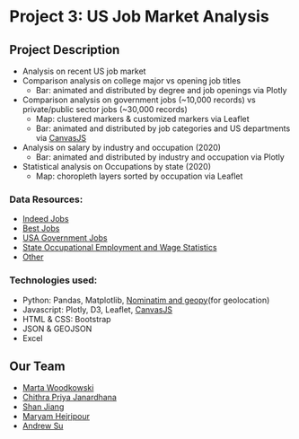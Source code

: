 # Project 3: US Job Market Analysis

## Project Description
* Analysis on recent US job market
* Comparison analysis on college major vs opening job titles
   * Bar: animated and distributed by degree and job openings via Plotly
* Comparison analysis on government jobs (~10,000 records) vs private/public sector jobs (~30,000 records)
   * Map: clustered markers & customized markers via Leaflet
   * Bar: animated and distributed by job categories and US departments via [CanvasJS](https://canvasjs.com/javascript-charts/animated-chart/)
* Analysis on salary by industry and occupation (2020)
   * Bar: animated and distributed by industry and occupation via Plotly
* Statistical analysis on Occupations by state (2020)
   * Map: choropleth layers sorted by occupation via Leaflet

### Data Resources:

* [Indeed Jobs](https://www.kaggle.com/promptcloud/indeed-usa-job-listing/code)
* [Best Jobs](https://www.kaggle.com/susant4learning/bestjobsin2021)
* [USA Government Jobs](https://github.com/marcdacosta/usajobs-scrape)
* [State Occupational Employment and Wage Statistics](https://www.bls.gov/oes/2020/may/oes_ca.htm)
* [Other](https://github.com/mriganv/Project-3/tree/main/MAIN/static/resources)

### Technologies used:

* Python: Pandas, Matplotlib, [Nominatim and geopy](https://medium.com/analytics-vidhya/how-to-generate-lat-and-long-coordinates-of-city-without-using-apis-25ebabcaf1d5)(for geolocation)
* Javascript: Plotly, D3, Leaflet, [CanvasJS](https://canvasjs.com/javascript-charts/animated-chart/)
* HTML & CSS: Bootstrap
* JSON & GEOJSON
* Excel



## Our Team

* [Marta Woodkowski](https://github.com/MartaWoodkowski)
* [Chithra Priya Janardhana](https://github.com/mriganv)
* [Shan Jiang](https://github.com/FrankJiang1208)
* [Maryam Hejripour](https://github.com/mforoohi)
* [Andrew Su](https://github.com/isoju)


